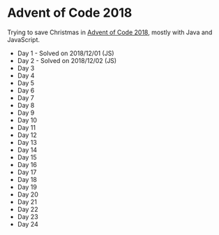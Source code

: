 # Advent of Code 2018
Trying to save Christmas in [Advent of Code 2018](https://adventofcode.com/2018), mostly with Java and JavaScript.

* Day 1 - Solved on 2018/12/01 (JS)
* Day 2 - Solved on 2018/12/02 (JS)
* Day 3
* Day 4
* Day 5
* Day 6
* Day 7
* Day 8
* Day 9
* Day 10
* Day 11
* Day 12
* Day 13
* Day 14
* Day 15
* Day 16
* Day 17
* Day 18
* Day 19
* Day 20
* Day 21
* Day 22
* Day 23
* Day 24
